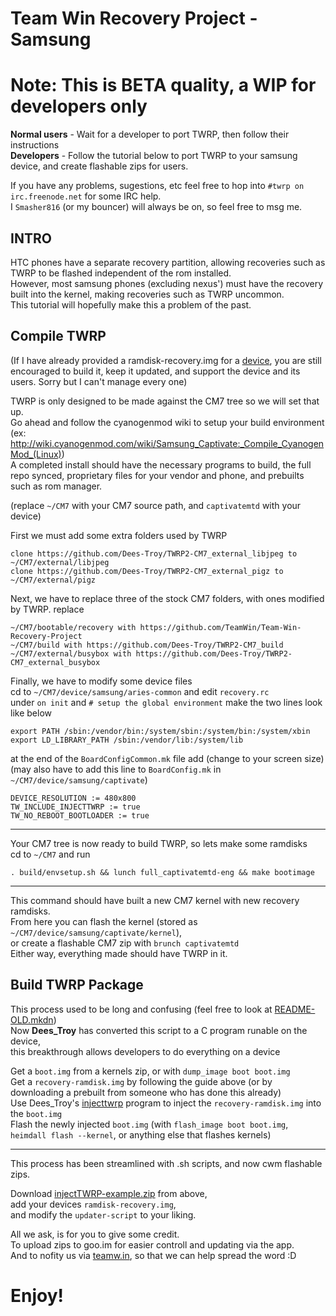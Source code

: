 Team Win Recovery Project - Samsung
===================================

Note: This is BETA quality, a WIP for developers only
=====================================================

**Normal users** - Wait for a developer to port TWRP, then follow their instructions  
**Developers** - Follow the tutorial below to port TWRP to your samsung device, and create flashable zips for users.  

If you have any problems, sugestions, etc feel free to hop into `#twrp on irc.freenode.net` for some IRC help.  
I `Smasher816` (or my bouncer) will always be on, so feel free to msg me.  

INTRO
-----
HTC phones have a separate recovery partition, allowing recoveries such as TWRP to be flashed independent of the rom installed.  
However, most samsung phones (excluding nexus') must have the recovery built into the kernel, making recoveries such as TWRP uncommon.  
This tutorial will hopefully make this a problem of the past.   

Compile TWRP
------------
(If I have already provided a ramdisk-recovery.img for a [device](https://github.com/smasher816/Team-Win-Recovery-Project-Samsung/device), you are still encouraged to build it, keep it updated, and support the device and its users. Sorry but I can't manage every one)  

TWRP is only designed to be made against the CM7 tree so we will set that up.  
Go ahead and follow the cyanogenmod wiki to setup your build environment  
(ex: http://wiki.cyanogenmod.com/wiki/Samsung_Captivate:_Compile_CyanogenMod_(Linux))  
A completed install should have the necessary programs to build, the full repo synced, proprietary files for your vendor and phone, and prebuilts such as rom manager.  

(replace `~/CM7` with your CM7 source path, and `captivatemtd` with your device)  

First we must add some extra folders used by TWRP  

    clone https://github.com/Dees-Troy/TWRP2-CM7_external_libjpeg to ~/CM7/external/libjpeg
    clone https://github.com/Dees-Troy/TWRP2-CM7_external_pigz to ~/CM7/external/pigz

Next, we have to replace three of the stock CM7 folders, with ones modified by TWRP. replace  

    ~/CM7/bootable/recovery with https://github.com/TeamWin/Team-Win-Recovery-Project
    ~/CM7/build with https://github.com/Dees-Troy/TWRP2-CM7_build
    ~/CM7/external/busybox with https://github.com/Dees-Troy/TWRP2-CM7_external_busybox

Finally, we have to modify some device files  
cd to `~/CM7/device/samsung/aries-common` and edit `recovery.rc`  
under `on init` and `# setup the global environment` make the two lines look like below  

    export PATH /sbin:/vendor/bin:/system/sbin:/system/bin:/system/xbin
    export LD_LIBRARY_PATH /sbin:/vendor/lib:/system/lib

at the end of the `BoardConfigCommon.mk` file add (change to your screen size)  
(may also have to add this line to `BoardConfig.mk` in `~/CM7/device/samsung/captivate`)  

    DEVICE_RESOLUTION := 480x800
    TW_INCLUDE_INJECTTWRP := true
    TW_NO_REBOOT_BOOTLOADER := true

----

Your CM7 tree is now ready to build TWRP, so lets make some ramdisks  
cd to `~/CM7` and run  

    . build/envsetup.sh && lunch full_captivatemtd-eng && make bootimage

----

This command should have built a new CM7 kernel with new recovery ramdisks.  
From here you can flash the kernel (stored as `~/CM7/device/samsung/captivate/kernel`),  
or create a flashable CM7 zip with `brunch captivatemtd`  
Either way, everything made should have TWRP in it.  

Build TWRP Package
------------------
This process used to be long and confusing (feel free to look at [README-OLD.mkdn](https://github.com/smasher816/Team-Win-Recovery-Project-Samsung/blob/master/README-OLD.mkdn))  
Now **Dees_Troy** has converted this script to a C program runable on the device,  
this breakthrough allows developers to do everything on a device  

Get a `boot.img` from a kernels zip, or with `dump_image boot boot.img`  
Get a `recovery-ramdisk.img` by following the guide above (or by downloading a prebuilt from someone who has done this already)  
Use Dees_Troy's [injecttwrp](https://github.com/smasher816/Team-Win-Recovery-Project-Samsung/injecttwrp) program to inject the `recovery-ramdisk.img` into the `boot.img`  
Flash the newly injected `boot.img` (with `flash_image boot boot.img`, `heimdall flash --kernel`, or anything else that flashes kernels)  

----

This process has been streamlined with .sh scripts, and now cwm flashable zips.  

Download [injectTWRP-example.zip](https://github.com/smasher816/Team-Win-Recovery-Project-Samsung/injectTWRP-example.zip) from above,  
add your devices `ramdisk-recovery.img`,  
and modify the `updater-script` to your liking.  

All we ask, is for you to give some credit.  
To upload zips to goo.im for easier controll and updating via the app.  
And to nofity us via [teamw.in](http://teamw.in/contact), so that we can help spread the word :D  

Enjoy!
======
